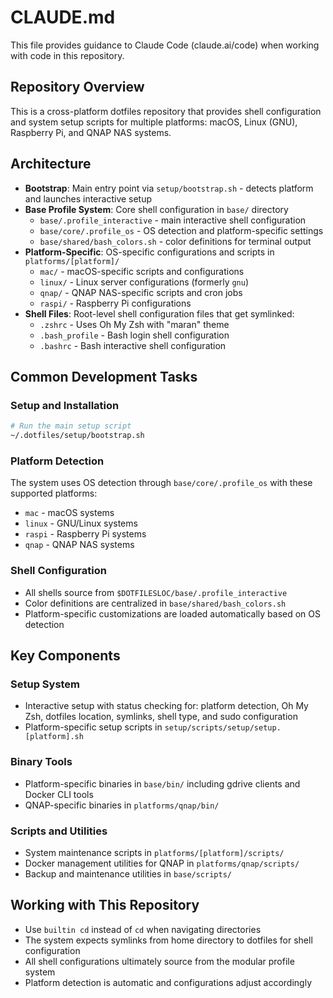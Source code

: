 # CLAUDE.md

This file provides guidance to Claude Code (claude.ai/code) when working with code in this repository.

## Repository Overview

This is a cross-platform dotfiles repository that provides shell configuration and system setup scripts for multiple platforms: macOS, Linux (GNU), Raspberry Pi, and QNAP NAS systems.

## Architecture

- **Bootstrap**: Main entry point via `setup/bootstrap.sh` - detects platform and launches interactive setup
- **Base Profile System**: Core shell configuration in `base/` directory
  - `base/.profile_interactive` - main interactive shell configuration
  - `base/core/.profile_os` - OS detection and platform-specific settings
  - `base/shared/bash_colors.sh` - color definitions for terminal output
- **Platform-Specific**: OS-specific configurations and scripts in `platforms/[platform]/`
  - `mac/` - macOS-specific scripts and configurations
  - `linux/` - Linux server configurations (formerly `gnu`)
  - `qnap/` - QNAP NAS-specific scripts and cron jobs
  - `raspi/` - Raspberry Pi configurations
- **Shell Files**: Root-level shell configuration files that get symlinked:
  - `.zshrc` - Uses Oh My Zsh with "maran" theme
  - `.bash_profile` - Bash login shell configuration
  - `.bashrc` - Bash interactive shell configuration

## Common Development Tasks

### Setup and Installation
```bash
# Run the main setup script
~/.dotfiles/setup/bootstrap.sh
```

### Platform Detection
The system uses OS detection through `base/core/.profile_os` with these supported platforms:
- `mac` - macOS systems
- `linux` - GNU/Linux systems
- `raspi` - Raspberry Pi systems
- `qnap` - QNAP NAS systems

### Shell Configuration
- All shells source from `$DOTFILESLOC/base/.profile_interactive`
- Color definitions are centralized in `base/shared/bash_colors.sh`
- Platform-specific customizations are loaded automatically based on OS detection

## Key Components

### Setup System
- Interactive setup with status checking for: platform detection, Oh My Zsh, dotfiles location, symlinks, shell type, and sudo configuration
- Platform-specific setup scripts in `setup/scripts/setup/setup.[platform].sh`

### Binary Tools
- Platform-specific binaries in `base/bin/` including gdrive clients and Docker CLI tools
- QNAP-specific binaries in `platforms/qnap/bin/`

### Scripts and Utilities
- System maintenance scripts in `platforms/[platform]/scripts/`
- Docker management utilities for QNAP in `platforms/qnap/scripts/`
- Backup and maintenance utilities in `base/scripts/`

## Working with This Repository

- Use `builtin cd` instead of `cd` when navigating directories
- The system expects symlinks from home directory to dotfiles for shell configuration
- All shell configurations ultimately source from the modular profile system
- Platform detection is automatic and configurations adjust accordingly